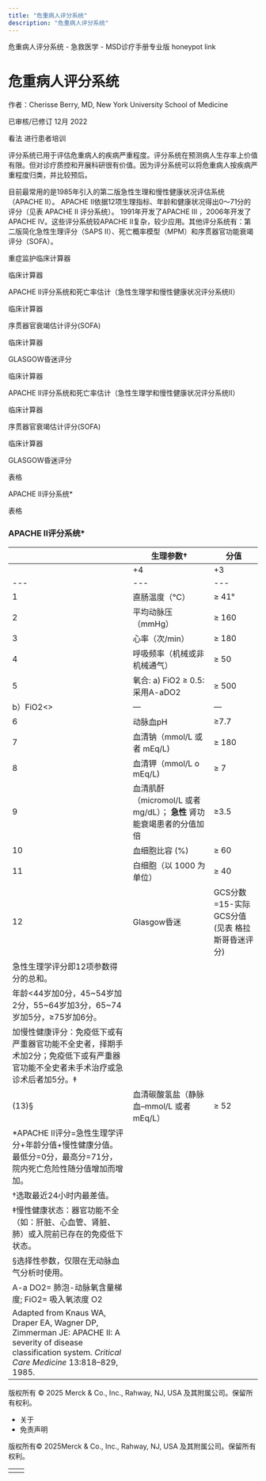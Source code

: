 ```yaml
---
title: "危重病人评分系统"
description: "危重病人评分系统"
---
```


﻿危重病人评分系统 \- 急救医学 \- MSD诊疗手册专业版 honeypot link

# 危重病人评分系统

作者：Cherisse Berry, MD, New York University School of Medicine

已审核/已修订 12月 2022

看法 进行患者培训

评分系统已用于评估危重病人的疾病严重程度。评分系统在预测病人生存率上价值有限。但对诊疗质控和开展科研很有价值。因为评分系统可以将危重病人按疾病严重程度归类，并比较预后。

目前最常用的是1985年引入的第二版急性生理和慢性健康状况评估系统（APACHE II）。 APACHE II依据12项生理指标、年龄和健康状况得出0～71分的评分（见表 APACHE II 评分系统）。 1991年开发了APACHE III ，2006年开发了APACHE IV。这些评分系统较APACHE II复杂，较少应用。其他评分系统有：第二版简化急性生理评分（SAPS Ⅱ）、死亡概率模型（MPM）和序贯器官功能衰竭评分（SOFA）。

重症监护临床计算器

临床计算器

APACHE II评分系统和死亡率估计（急性生理学和慢性健康状况评分系统II）



临床计算器

序贯器官衰竭估计评分(SOFA)



临床计算器

GLASGOW昏迷评分



临床计算器

APACHE II评分系统和死亡率估计（急性生理学和慢性健康状况评分系统II）



临床计算器

序贯器官衰竭估计评分(SOFA)



临床计算器

GLASGOW昏迷评分



表格

APACHE II评分系统\*

表格

### APACHE II评分系统\*

|  | 生理参数† | 分值 |
| --- | --- | --- |
|  | +4 | +3 | +2 | +1 | 0 | +1 | +2 | +3 | +4 |
| --- | --- | --- | --- | --- | --- | --- | --- | --- | --- |
| 1 | 直肠温度（°C） | ≥ 41° | 39~40.9° | — | 38.5~38.9° | 36~38.4° | 34~35.9° | 32~33.9° | 30~31.9° | ≤ 29.9° |
| 2 | 平均动脉压（mmHg） | ≥ 160 | 130–159 | 110–129 | — | 70–109 | — | 50–69 | — | ≤ 49 |
| 3 | 心率（次/min） | ≥ 180 | 140–179 | 110–139 | — | 70–109 | — | 55–69 | 40–54 | ≤ 39 |
| 4 | 呼吸频率（机械或非机械通气） | ≥ 50 | 35–49 | — | 25–34 | 12–24 | 10–11 | 6–9 | — | ≤ 5 |
| 5 | 氧合: a) FiO2 ≥ 0.5: 采用A-aDO2 | ≥ 500 | 350–499 | 200–349 | — | < 200 | — | — | — | — |
| b）FiO2<> | — | — | — | — | > 70 | 61–70 | — | 55–60 | < 55 |
| 6 | 动脉血pH | ≥7.7 | 7.6~7.69 | — | 7.5~7.59 | 7.33~7.49 | — | 7.25~7.32 | 7.15~7.24 | <7.15 |
| 7 | 血清钠（mmol/L 或者 mEq/L) | ≥ 180 | 160–179 | 155–159 | 150–154 | 130–149 | — | 120–129 | 111–119 | ≤ 110 |
| 8 | 血清钾（mmol/L o mEq/L) | ≥ 7 | 6~6.9 | — | 5.5~5.9 | 3.5~5.4 | 3~3.4 | 2.5~2.9 | — | <2.5 |
| 9 | 血清肌酐（micromol/L 或者 mg/dL）； **急性** 肾功能衰竭患者的分值加倍 | ≥3.5 | 2~3.4 | 1.5~1.9 | — | 0.6~1.4 | — | <0.6 | — | — |
| 10 | 血细胞比容 (%) | ≥ 60 | — | 50~59.9 | 46~49.9 | 30~45.9 | — | 20~29.9 | — | < 20 |
| 11 | 白细胞（以 1000 为单位） | ≥ 40 | — | 20~39.9 | 15~19.9 | 3~14.9 | — | 1~2.9 | — | < 1 |
| 12 | Glasgow昏迷 | GCS分数=15-实际GCS分值 (见表 格拉斯哥昏迷评分) |
| 急性生理学评分即12项参数得分的总和。 |
| 年龄<44岁加0分，45~54岁加2分，55~64岁加3分，65~74岁加5分，≥75岁加6分。 |
| 加慢性健康评分：免疫低下或有严重器官功能不全史者，择期手术加2分；免疫低下或有严重器官功能不全史者未手术治疗或急诊术后者加5分。‡ |
| (13)§ | 血清碳酸氢盐（静脉血–mmol/L 或者 mEq/L） | ≥ 52 | 41~51.9 | — | 32~40.9 | 23–31.9 | — | 18~21.9 | 15~17.9 | < 15 |
| \*APACHE II评分=急性生理学评分+年龄分值+慢性健康分值。最低分=0分，最高分=71分，院内死亡危险性随分值增加而增加。 |
| †选取最近24小时内最差值。 |
| ‡慢性健康状态：器官功能不全（如：肝脏、心血管、肾脏、肺）或入院前已存在的免疫低下状态。 |
| §选择性参数，仅限在无动脉血气分析时使用。 |
| A-a DO2= 肺泡-动脉氧含量梯度; FiO2= 吸入氧浓度 O2 |
| Adapted from Knaus WA, Draper EA, Wagner DP, Zimmerman JE: APACHE II: A severity of disease classification system. _Critical Care Medicine_ 13:818–829, 1985. |



版权所有 © 2025
Merck & Co., Inc., Rahway, NJ, USA 及其附属公司。保留所有权利。

- 关于
- 免责声明

版权所有© 2025Merck & Co., Inc., Rahway, NJ, USA 及其附属公司。保留所有权利。

|     |     |
| --- | --- |
|  |  |